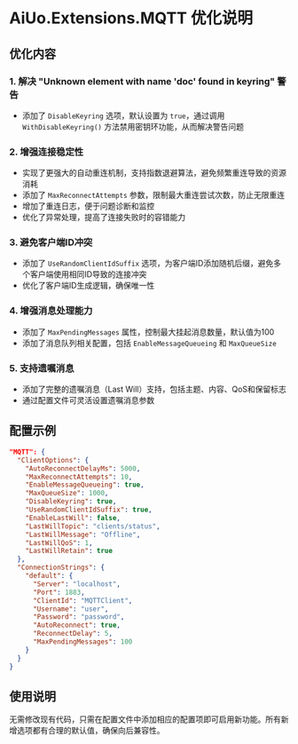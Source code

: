 # AiUo.Extensions.MQTT 优化说明

## 优化内容

### 1. 解决 "Unknown element with name 'doc' found in keyring" 警告

- 添加了 `DisableKeyring` 选项，默认设置为 `true`，通过调用 `WithDisableKeyring()` 方法禁用密钥环功能，从而解决警告问题

### 2. 增强连接稳定性

- 实现了更强大的自动重连机制，支持指数退避算法，避免频繁重连导致的资源消耗
- 添加了 `MaxReconnectAttempts` 参数，限制最大重连尝试次数，防止无限重连
- 增加了重连日志，便于问题诊断和监控
- 优化了异常处理，提高了连接失败时的容错能力

### 3. 避免客户端ID冲突

- 添加了 `UseRandomClientIdSuffix` 选项，为客户端ID添加随机后缀，避免多个客户端使用相同ID导致的连接冲突
- 优化了客户端ID生成逻辑，确保唯一性

### 4. 增强消息处理能力

- 添加了 `MaxPendingMessages` 属性，控制最大挂起消息数量，默认值为100
- 添加了消息队列相关配置，包括 `EnableMessageQueueing` 和 `MaxQueueSize`

### 5. 支持遗嘱消息

- 添加了完整的遗嘱消息（Last Will）支持，包括主题、内容、QoS和保留标志
- 通过配置文件可灵活设置遗嘱消息参数

## 配置示例

```json
"MQTT": {
  "ClientOptions": {
    "AutoReconnectDelayMs": 5000,
    "MaxReconnectAttempts": 10,
    "EnableMessageQueueing": true,
    "MaxQueueSize": 1000,
    "DisableKeyring": true,
    "UseRandomClientIdSuffix": true,
    "EnableLastWill": false,
    "LastWillTopic": "clients/status",
    "LastWillMessage": "Offline",
    "LastWillQoS": 1,
    "LastWillRetain": true
  },
  "ConnectionStrings": {
    "default": {
      "Server": "localhost",
      "Port": 1883,
      "ClientId": "MQTTClient",
      "Username": "user",
      "Password": "password",
      "AutoReconnect": true,
      "ReconnectDelay": 5,
      "MaxPendingMessages": 100
    }
  }
}
```

## 使用说明

无需修改现有代码，只需在配置文件中添加相应的配置项即可启用新功能。所有新增选项都有合理的默认值，确保向后兼容性。